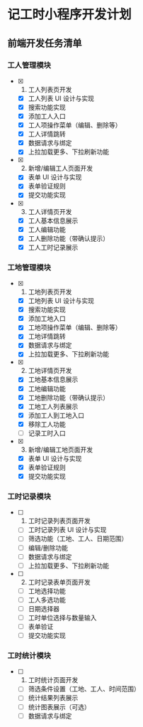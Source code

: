 # 记工时小程序开发计划

## 前端开发任务清单

### 工人管理模块

- [x] 1. 工人列表页开发

  - [x] 工人列表 UI 设计与实现
  - [x] 搜索功能实现
  - [x] 添加工人入口
  - [x] 工人项操作菜单（编辑、删除等）
  - [x] 工人详情跳转
  - [x] 数据请求与绑定
  - [x] 上拉加载更多、下拉刷新功能

- [x] 2. 新增/编辑工人页面开发

  - [x] 表单 UI 设计与实现
  - [x] 表单验证规则
  - [x] 提交功能实现

- [x] 3. 工人详情页开发
  - [x] 工人基本信息展示
  - [x] 工人编辑功能
  - [x] 工人删除功能（带确认提示）
  - [x] 工人工时记录展示

### 工地管理模块

- [x] 1. 工地列表页开发

  - [x] 工地列表 UI 设计与实现
  - [x] 搜索功能实现
  - [x] 添加工地入口
  - [x] 工地项操作菜单（编辑、删除等）
  - [x] 工地详情跳转
  - [x] 数据请求与绑定
  - [x] 上拉加载更多、下拉刷新功能

- [x] 2. 工地详情页开发

  - [x] 工地基本信息展示
  - [x] 工地编辑功能
  - [x] 工地删除功能（带确认提示）
  - [x] 工地工人列表展示
  - [x] 添加工人到工地入口
  - [x] 移除工人功能
  - [ ] 记录工时入口

- [x] 3. 新增/编辑工地页面开发
  - [x] 表单 UI 设计与实现
  - [x] 表单验证规则
  - [x] 提交功能实现

### 工时记录模块

- [ ] 1. 工时记录列表页面开发

  - [ ] 工时记录列表 UI 设计与实现
  - [ ] 筛选功能（工地、工人、日期范围）
  - [ ] 编辑/删除功能
  - [ ] 数据请求与绑定
  - [ ] 上拉加载更多、下拉刷新功能

- [ ] 2. 工时记录表单页面开发
  - [ ] 工地选择功能
  - [ ] 工人多选功能
  - [ ] 日期选择器
  - [ ] 工时单位选择与数量输入
  - [ ] 表单验证
  - [ ] 提交功能实现

### 工时统计模块

- [ ] 1. 工时统计页面开发
  - [ ] 筛选条件设置（工地、工人、时间范围）
  - [ ] 统计结果列表展示
  - [ ] 统计图表展示（可选）
  - [ ] 数据请求与绑定
